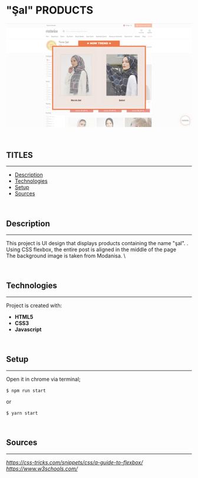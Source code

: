 # "Şal" PRODUCTS

![Products](./assets/products.png)

<br />

## **TITLES**
---
* [Description](#description)
* [Technologies](#technologies)
* [Setup](#setup)
* [Sources](#sources)

<br />

## Description
---
This project is UI design that displays products containing the name "şal".  . \
Using CSS flexbox, the entire post is aligned in the middle of the page \
The background image is taken from Modanisa. \

<br />

## Technologies
---
Project is created with:
* **HTML5**
* **CSS3**
* **Javascript**

<br />

## Setup
---
Open it in chrome via terminal;


```
$ npm run start
```
or 

```
$ yarn start
```

<br />

## Sources
---
_https://css-tricks.com/snippets/css/a-guide-to-flexbox/_ \
_https://www.w3schools.com/_
